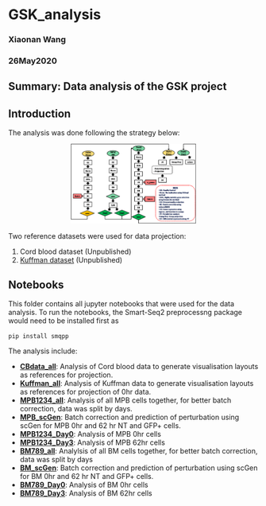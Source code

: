 # GSK_analysis
### Xiaonan Wang
### 26May2020
## Summary: Data analysis of the GSK project

## Introduction 
The analysis was done following the strategy below:

<p align="center"><img src="figures/schematic_view.png" alt="schematic" width="50%"></p>

Two reference datasets were used for data projection:
  1. Cord blood dataset (Unpublished)
  2. [Kuffman dataset](https://github.com/andygxzeng/HSC_Pseudotime/blob/master/scRNA_HSC_denoising.ipynb) (Unpublished)

## Notebooks
This folder contains all jupyter notebooks that were used for the data analysis. To run the notebooks, the Smart-Seq2 preprocessng package would need to be installed first as

    pip install smqpp
  
The analysis include:
  - <ins>**[CBdata_all](https://github.com/SharonWang/GSK_analysis/blob/master/Notebooks/CBdata_all.ipynb)**</ins>: Analysis of Cord blood data to generate visualisation layouts as references for projection.
  - <ins>**[Kuffman_all](https://github.com/SharonWang/GSK_analysis/blob/master/Notebooks/Kuffman_all.ipynb)**</ins>: Analysis of Kuffman data to generate visualisation layouts as references for projection of 0hr data.
  - <ins>**[MPB1234_all](https://github.com/SharonWang/GSK_analysis/blob/master/Notebooks/MPB1234_all.ipynb)**</ins>: Analysis of all MPB cells together, for better batch correction, data was split by days.
  - <ins>**[MPB_scGen](https://github.com/SharonWang/GSK_analysis/blob/master/Notebooks/MPB_scGen.ipynb)**</ins>: Batch correction and prediction of perturbation using scGen for MPB 0hr and 62 hr NT and GFP+ cells.
  - <ins>**[MPB1234_Day0](https://github.com/SharonWang/GSK_analysis/blob/master/Notebooks/MPB1234_Day0.ipynb)**</ins>: Analysis of MPB 0hr cells
  - <ins>**[MPB1234_Day3](https://github.com/SharonWang/GSK_analysis/blob/master/Notebooks/MPB1234_Day3.ipynb)**</ins>: Analysis of MPB 62hr cells
  - <ins>**[BM789_all](https://github.com/SharonWang/GSK_analysis/blob/master/Notebooks/BM789_all.ipynb)**</ins>: Analylsis of all BM cells together, for better batch correction, data was split by days
  - <ins>**[BM_scGen](https://github.com/SharonWang/GSK_analysis/blob/master/Notebooks/BM_scGen.ipynb)**</ins>: Batch correction and prediction of perturbation using scGen for BM 0hr and 62 hr NT and GFP+ cells.
  - <ins>**[BM789_Day0](https://github.com/SharonWang/GSK_analysis/blob/master/Notebooks/BM789_Day0.ipynb)**</ins>: Analysis of BM 0hr cells
  - <ins>**[BM789_Day3](https://github.com/SharonWang/GSK_analysis/blob/master/Notebooks/BM789_Day3.ipynb)**</ins>: Analysis of BM 62hr cells
